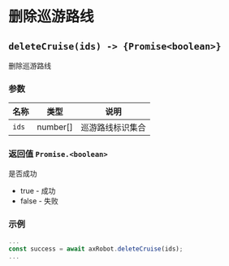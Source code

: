 ﻿# 删除巡游路线

## `deleteCruise(ids) -> {Promise<boolean>}`

删除巡游路线

### 参数

| 名称  | 类型     | 说明             |
| ----- | -------- | ---------------- |
| `ids` | number[] | 巡游路线标识集合 |

### 返回值 `Promise.<boolean>`

是否成功

- true - 成功
- false - 失败

### 示例

```typescript
...
const success = await axRobot.deleteCruise(ids); 
...
```
